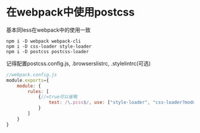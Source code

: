 # 在webpack中使用postcss

基本同less在webpack中的使用一致

```shell
npm i -D webpack webpack-cli
npm i -D css-loader style-loader 
npm i -D postcss postcss-loader
```

记得配置postcss.config.js, .browserslistrc, .stylelintrc(可选)

```js
//webpack.config.js
module.exports={
    module: {
        rules: [
            {//=true可以省略
                test: /\.pcss$/, use: ["style-loader", "css-loader?modules=true", "postcss-loader"]
            }
        ]
    }
}
```

